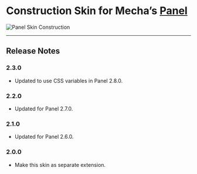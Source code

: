 Construction Skin for Mecha&rsquo;s [Panel](https://github.com/mecha-cms/x.panel)
=================================================================================

![Panel Skin Construction](https://user-images.githubusercontent.com/1669261/141486160-32b5a723-9c89-467a-8c99-bef659c27c55.png)

---

Release Notes
-------------

### 2.3.0

 - Updated to use CSS variables in Panel 2.8.0.

### 2.2.0

 - Updated for Panel 2.7.0.

### 2.1.0

 - Updated for Panel 2.6.0.

### 2.0.0

 - Make this skin as separate extension.